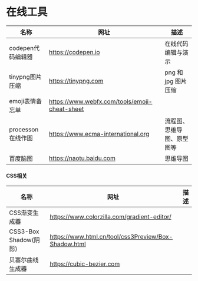 # 在线工具



| 名称              | 网址                                            | 描述                       |
| ----------------- | ----------------------------------------------- | -------------------------- |
| codepen代码编辑器 | <https://codepen.io>                            | 在线代码编辑与演示         |
| tinypng图片压缩   | <https://tinypng.com>                           | png 和 jpg 图片压缩        |
| emoji表情备忘单   | <https://www.webfx.com/tools/emoji-cheat-sheet> |                            |
| processon在线作图 | <https://www.ecma-international.org>            | 流程图、思维导图、原型图等 |
| 百度脑图          | <https://naotu.baidu.com>                       | 思维导图                   |



#### CSS相关

| 名称                  | 网址                                                   | 描述 |
| --------------------- | ------------------------------------------------------ | ---- |
| CSS渐变生成器         | <https://www.colorzilla.com/gradient-editor/>          |      |
| CSS3-Box Shadow(阴影) | <https://www.html.cn/tool/css3Preview/Box-Shadow.html> |      |
| 贝塞尔曲线生成器      | <https://cubic-bezier.com>                             |      |


